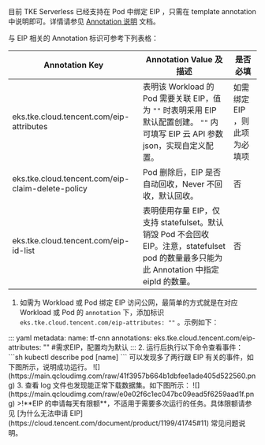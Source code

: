 
目前 TKE Serverless 已经支持在 Pod 中绑定 EIP ，只需在 template annotation 中说明即可。详情请参见 [Annotation 说明](https://cloud.tencent.com/document/product/457/44173) 文档。

与 EIP 相关的 Annotation 标识可参考下列表格：

| Annotation Key                                      | Annotation Value 及描述                                      | 是否必填                      |
| --------------------------------------------------- | ------------------------------------------------------------ | ----------------------------- |
|  eks.tke.cloud.tencent.com/eip-attributes           | 表明该 Workload 的 Pod 需要关联 EIP，值为 `""` 时表明采用 EIP 默认配置创建。  `""` 内可填写 EIP 云 API 参数 json，实现自定义配置。  | 如需绑定 EIP ，则此项为必填项 |
|  eks.tke.cloud.tencent.com/eip-claim-delete-policy  | Pod 删除后，EIP 是否自动回收，Never 不回收，默认回收。           | 否                            |
|  eks.tke.cloud.tencent.com/eip-id-list              | 表明使用存量 EIP，仅支持 statefulset。默认销毁 Pod 不会回收 EIP。注意，statefulset pod 的数量最多只能为此 Annotation 中指定 eipId 的数量。  | 否                            |

1. 如需为 Workload 或 Pod 绑定 EIP 访问公网，最简单的方式就是在对应 Workload 或 Pod 的 `annotation` 下，添加标识 `eks.tke.cloud.tencent.com/eip-attributes: ""` 。示例如下：
<dx-codeblock>
:::  yaml
metadata:
  name: tf-cnn
  annotations: 
    eks.tke.cloud.tencent.com/eip-attributes: ""  #需求EIP，配置均为默认
:::
</dx-codeblock>
2. 运行后执行以下命令查看事件：
```sh
kubectl describe pod [name]
```
可以发现多了两行跟 EIP 有关的事件，如下图所示，说明成功运行。
![](https://main.qcloudimg.com/raw/41f3957b664b1dbfee1ade405d522560.png)
3. 查看 log 文件也发现能正常下载数据集。如下图所示：
![](https://main.qcloudimg.com/raw/e0e02f6c1ec047bc09ead5f6259aad1f.png)
>!**EIP 的申请每天有限额**，不适用于需要多次运行的任务。具体限额请参见 [为什么无法申请 EIP](https://cloud.tencent.com/document/product/1199/41745#11) 常见问题说明。

